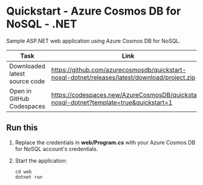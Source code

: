 # Quickstart - Azure Cosmos DB for NoSQL - .NET

Sample ASP.NET web application using Azure Cosmos DB for NoSQL.

| Task | Link |
| --- | --- |
| Downloaded latest source code | <https://github.com/azurecosmosdb/quickstart-nosql-dotnet/releases/latest/download/project.zip> |
| Open in GitHub Codespaces | <https://codespaces.new/AzureCosmosDB/quickstart-nosql-dotnet?template=true&quickstart=1> |

## Run this

1. Replace the credentials in **web/Program.cs** with your Azure Cosmos DB for NoSQL account's credentials.

1. Start the application:

    ```shell
    cd web
    dotnet run
    ```
